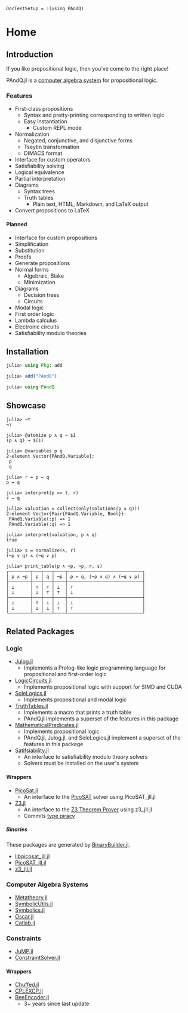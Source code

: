 
```@meta
DocTestSetup = :(using PAndQ)
```

# Home

## Introduction

If you like propositional logic, then you've come to the right place!

PAndQ.jl is a [computer algebra system](https://en.wikipedia.org/wiki/Computer_algebra_system) for propositional logic.

### Features

- First-class propositions
    - Syntax and pretty-printing corresponding to written logic
    - Easy instantiation
        - Custom REPL mode
- Normalization
    - Negated, conjunctive, and disjunctive forms
    - Tseytin transformation
    - DIMACS format
- Interface for custom operators
- Satisfiability solving
- Logical equivalence
- Partial interpretation
- Diagrams
    - Syntax trees
    - Truth tables
        - Plain text, HTML, Markdown, and LaTeX output
- Convert propositions to LaTeX

#### Planned

- Interface for custom propositions
- Simplification
- Substitution
- Proofs
- Generate propositions
- Normal forms
    - Algebraic, Blake
    - Minimization
- Diagrams
    - Decision trees
    - Circuits
- Modal logic
- First order logic
- Lambda calculus
- Electronic circuits
- Satisfiability modulo theories

## Installation

```julia
julia> using Pkg: add

julia> add("PAndQ")

julia> using PAndQ
```

## Showcase

```jldoctest
julia> ¬⊤
¬⊤

julia> @atomize p ∧ q → $1
(p ∧ q) → $(1)

julia> @variables p q
2-element Vector{PAndQ.Variable}:
 p
 q

julia> r = p ↔ q
p ↔ q

julia> interpret(p => ⊤, r)
⊤ ↔ q

julia> valuation = collect(only(solutions(p ∧ q)))
2-element Vector{Pair{PAndQ.Variable, Bool}}:
 PAndQ.Variable(:p) => 1
 PAndQ.Variable(:q) => 1

julia> interpret(valuation, p ∧ q)
true

julia> s = normalize(∧, r)
(¬p ∨ q) ∧ (¬q ∨ p)

julia> print_table(p ∧ ¬p, ¬p, r, s)
┌────────┬───┬───┬────┬────────────────────────────┐
│ p ∧ ¬p │ p │ q │ ¬p │ p ↔ q, (¬p ∨ q) ∧ (¬q ∨ p) │
├────────┼───┼───┼────┼────────────────────────────┤
│ ⊥      │ ⊤ │ ⊤ │ ⊥  │ ⊤                          │
│ ⊥      │ ⊥ │ ⊤ │ ⊤  │ ⊥                          │
├────────┼───┼───┼────┼────────────────────────────┤
│ ⊥      │ ⊤ │ ⊥ │ ⊥  │ ⊥                          │
│ ⊥      │ ⊥ │ ⊥ │ ⊤  │ ⊤                          │
└────────┴───┴───┴────┴────────────────────────────┘
```

## Related Packages

### Logic

- [Julog.jl](https://github.com/ztangent/Julog.jl)
    - Implements a Prolog-like logic programming language for propositional and first-order logic
- [LogicCircuits.jl](https://github.com/Juice-jl/LogicCircuits.jl)
    - Implements propositional logic with support for SIMD and CUDA
- [SoleLogics.jl](https://github.com/aclai-lab/SoleLogics.jl)
    - Implements propositional and modal logic
- [TruthTables.jl](https://github.com/eliascarv/TruthTables.jl)
    - Implements a macro that prints a truth table
    - PAndQ.jl implements a superset of the features in this package
- [MathematicalPredicates.jl](https://github.com/JuliaReach/MathematicalPredicates.jl)
    - Implements propositional logic
    - PAndQ.jl, Julog.jl, and SoleLogics.jl implement a superset of the features in this package
- [Satifsiability.jl](https://github.com/elsoroka/Satisfiability.jl)
    - An interface to satisfiability modulo theory solvers
    - Solvers must be installed on the user's system

#### Wrappers

- [PicoSat.jl](https://github.com/sisl/PicoSAT.jl)
    - An interface to the [PicoSAT](https://fmv.jku.at/picosat/) solver using PicoSAT_jll.jl
- [Z3.jl](https://github.com/ahumenberger/Z3.jl)
    - An interface to the [Z3 Theorem Prover](https://github.com/Z3Prover/z3) using z3_jll.jl
    - Commits [type piracy](https://docs.julialang.org/en/v1/manual/style-guide/#Avoid-type-piracy)

##### Binaries

These packages are generated by [BinaryBuilder.jl](https://github.com/JuliaPackaging/BinaryBuilder.jl).

- [libpicosat_jll.jl](https://github.com/JuliaBinaryWrappers/libpicosat_jll.jl)
- [PicoSAT_jll.jl](https://github.com/JuliaBinaryWrappers/PicoSAT_jll.jl)
- [z3_jll.jl](https://github.com/JuliaBinaryWrappers/z3_jll.jl)

### Computer Algebra Systems

- [Metatheory.jl](https://github.com/JuliaSymbolics/Metatheory.jl)
- [SymbolicUtils.jl](https://github.com/JuliaSymbolics/SymbolicUtils.jl)
- [Symbolics.jl](https://github.com/JuliaSymbolics/Symbolics.jl)
- [Oscar.jl](https://github.com/oscar-system/Oscar.jl)
- [Catlab.jl](https://github.com/AlgebraicJulia/Catlab.jl)

### Constraints

- [JuMP.jl](https://github.com/jump-dev/JuMP.jl)
- [ConstraintSolver.jl](https://github.com/Wikunia/ConstraintSolver.jl)

#### Wrappers

- [Chuffed.jl](https://github.com/JuliaConstraints/Chuffed.jl)
- [CPLEXCP.jl](https://github.com/JuliaConstraints/CPLEXCP.jl)
- [BeeEncoder.jl](https://github.com/newptcai/BeeEncoder.jl)
    - 3+ years since last update
